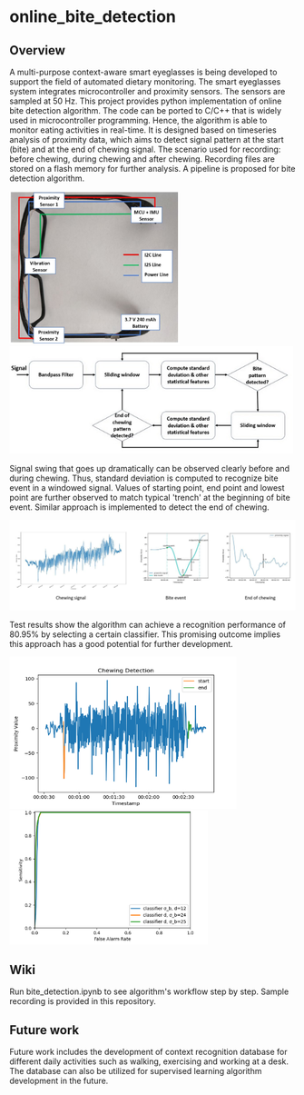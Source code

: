 # online_bite_detection

## Overview
A multi-purpose context-aware smart eyeglasses is being developed to support the field of automated dietary monitoring. The smart eyeglasses system integrates microcontroller and proximity sensors. The sensors are sampled at 50 Hz.  This project provides python implementation of online bite detection algorithm. The code can be ported to C/C++ that is widely used in microcontroller programming. Hence, the algorithm is able to monitor eating activities in real-time. It is designed based on timeseries analysis of proximity data, which aims to detect signal pattern at the start (bite) and at the end of chewing signal. The scenario used for recording: before chewing, during chewing and after chewing. Recording files are stored on a flash memory for further analysis. A pipeline is proposed for bite detection algorithm.

<p float="left">
  <img src="images/eyeglasses.JPG" width="300" />
  <img src="images/pipeline.JPG" width="500" /> 
</p>

Signal swing that goes up dramatically can be observed clearly before and during chewing. Thus, standard deviation is computed to recognize bite event in a windowed signal. Values of starting point, end point and lowest point are further observed to match typical 'trench' at the beginning of bite event. Similar approach is implemented to detect the end of chewing.

![An image](images/signal.JPG)<!-- .element height="10%" width="10%" -->

Test results show the algorithm can achieve a recognition performance of 80.95% by selecting a certain classifier. This promising outcome implies this approach has a good potential for further development.

<p float="left">
  <img src="images/detection.png" width="400" />
  <img src="images/roc.png" width="350" /> 
</p>

## Wiki
Run bite_detection.ipynb to see algorithm's workflow step by step. Sample recording is provided in this repository.

## Future work

Future work includes the development of context recognition database for different daily activities such as walking, exercising and working at a desk. The database can also be utilized for supervised learning algorithm development in the future.
